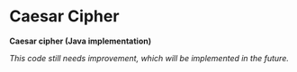 # Caesar Cipher
**Caesar cipher (Java implementation)**

*This code still needs improvement, which will be implemented in the future.*